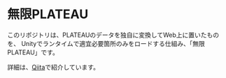 # 無限PLATEAU

このリポジトリは、PLATEAUのデータを独自に変換してWeb上に置いたものを、
Unityでランタイムで適宜必要箇所のみをロードする仕組み、「無限PLATEAU」です。

詳細は、[Qiita](https://qiita.com/oho-sugu/items/b0ce133b904d1b5e33c2)で紹介しています。

